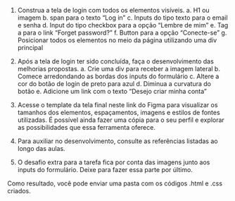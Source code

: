 1. Construa a tela de login com todos os elementos visíveis.
a. H1 ou imagem
b. span para o texto “Log in”
c. Inputs do tipo texto para o email e senha
d. Input do tipo checkbox para a opção “Lembre de mim”
e. Tag a para o link “Forget password?”
f. Button para a opção “Conecte-se”
g. Posicionar todos os elementos no meio da página utilizando uma div principal

2. Após a tela de login ter sido concluída, faça o desenvolvimento das melhorias propostas. 
a. Crie uma div para receber a imagem lateral
b. Comece arredondando as bordas dos inputs do formulário
c. Altere a cor do botão de login de preto para azul
d. Diminua a curvatura do botão
e. Adicione um link com o texto “Desejo criar minha conta”

3. Acesse o template da tela final neste link do Figma para visualizar os tamanhos dos elementos, espaçamentos, imagens e estilos de fontes utilizadas. É possível ainda fazer uma cópia para o seu perfil e explorar as possibilidades que essa ferramenta oferece.

4. Para auxiliar no desenvolvimento, consulte as referências listadas ao longo das aulas.

5. O desafio extra para a tarefa fica por conta das imagens junto aos inputs do formulário. Deixe para fazer essa parte por último.

Como resultado, você pode enviar uma pasta com os códigos .html e .css criados.